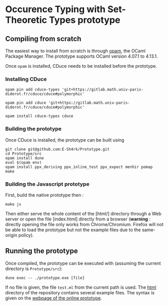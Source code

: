# Occurence Typing with Set-Theoretic Types prototype

## Compiling from scratch

The easiest way to install from scratch is through [opam](https://opam.ocaml.org/), the OCaml Package Manager.
The prototype supports OCaml version 4.07.1 to 4.13.1.

Once `opam` is installed, CDuce needs to be installed before the prototype.

### Installing CDuce

```
opam pin add cduce-types 'git+https://gitlab.math.univ-paris-diderot.fr/cduce/cduce#polymorphic'

opam pin add cduce 'git+https://gitlab.math.univ-paris-diderot.fr/cduce/cduce#polymorphic'

opam install cduce-types cduce
```

### Building the prototype

Once CDuce is installed, the prototype can be built using

```
git clone git@github.com:E-Sh4rk/Prototype.git
cd Prototype/src
opam install dune
eval $(opam env)
opam install ppx_deriving ppx_inline_test ppx_expect menhir pomap
make
```

### Building the Javascript prototype

First, build the native prototype then :

```
make js
```

Then either serve the whole content of the [html/] directory through a Web server or open the file [index.html]
directly from a browser (**warning** : directly opening the file only works from Chrome/Chromium. Firefox will not
be able to load the prototype but not the example files due to the same-origin policy).


## Running the prototype

Once compiled, the prototype can be executed with (assuming the current directory is `Prototype/src`):
```
dune exec -- ./prototype.exe [file]
```
If no file is given, the file `test.ml` from the current path is used. The [html]() directory of the repository contains several example files. The syntax is given on the [webpage of the online prototype](https://typecaseunion.github.io/).
